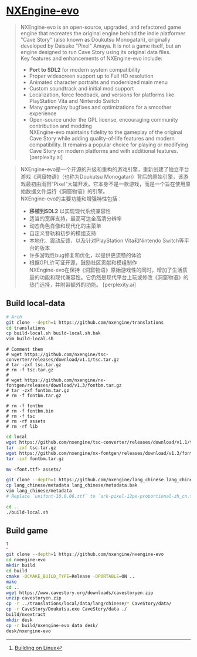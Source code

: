 # [NXEngine-evo](https://github.com/nxengine/nxengine-evo)

> NXEngine-evo is an open-source, upgraded, and refactored game engine that recreates the original engine behind the indie platformer "Cave Story" (also known as Doukutsu Monogatari), originally developed by Daisuke "Pixel" Amaya. It is not a game itself, but an engine designed to run Cave Story using its original data files.  
> Key features and enhancements of NXEngine-evo include:  
> - **Port to SDL2** for modern system compatibility  
> - Proper widescreen support up to Full HD resolution  
> - Animated character portraits and modernized main menu  
> - Custom soundtrack and initial mod support  
> - Localization, force feedback, and versions for platforms like PlayStation Vita and Nintendo Switch  
> - Many gameplay bugfixes and optimizations for a smoother experience  
> - Open-source under the GPL license, encouraging community contribution and modding  
> NXEngine-evo maintains fidelity to the gameplay of the original Cave Story while adding quality-of-life features and modern compatibility. It remains a popular choice for playing or modifying Cave Story on modern platforms and with additional features.  [perplexity.ai]

> NXEngine-evo是一个开源的升级和重构的游戏引擎，重新创建了独立平台游戏《洞窟物语》（也称为Doukutsu Monogatari）背后的原始引擎，该游戏最初由雨田“Pixel”大辅开发。它本身不是一款游戏，而是一个旨在使用原始数据文件运行《洞窟物语》的引擎。  
> NXEngine-evo的主要功能和增强特性包括：  
> - **移植到SDL2** 以实现现代系统兼容性  
> - 适当的宽屏支持，最高可达全高清分辨率  
> - 动态角色肖像和现代化的主菜单  
> - 自定义音轨和初步的模组支持  
> - 本地化、震动反馈，以及针对PlayStation Vita和Nintendo Switch等平台的版本  
> - 许多游戏性bug修复和优化，以提供更流畅的体验  
> - 根据GPL许可证开源，鼓励社区贡献和模组制作  
> NXEngine-evo在保持《洞窟物语》原始游戏性的同时，增加了生活质量的功能和现代兼容性。它仍然是现代平台上玩或修改《洞窟物语》的热门选择，并附带额外的功能。 [perplexity.ai]

## Build local-data

```sh
# Arch
git clone --depth=1 https://github.com/nxengine/translations
cd translations
cp build-local.sh build-local.sh.bak
vim build-local.sh
```

```
# Comment them
# wget https://github.com/nxengine/tsc-converter/releases/download/v1.1/tsc.tar.gz
# tar -zxf tsc.tar.gz
# rm -f tsc.tar.gz
# 
# wget https://github.com/nxengine/nx-fontgen/releases/download/v1.3/fontbm.tar.gz
# tar -zxf fontbm.tar.gz
# rm -f fontbm.tar.gz

# rm -f fontbm
# rm -f fontbm.bin
# rm -f tsc
# rm -rf assets
# rm -rf lib
```

```sh
cd local
wget https://github.com/nxengine/tsc-converter/releases/download/v1.1/tsc.tar.gz
tar -zxf tsc.tar.gz
wget https://github.com/nxengine/nx-fontgen/releases/download/v1.3/fontbm.tar.gz
tar -zxf fontbm.tar.gz
```

```sh
mv <font.ttf> assets/
```

```sh
git clone --depth=1 https://github.com/nxengine/lang_chinese lang_chinese
cp lang_chinese/metadata lang_chinese/metadata.bak
vim lang_chinese/metadata
# Replace `unifont-10.0.06.ttf` to `ark-pixel-12px-proportional-zh_cn.ttf`
```

```sh
cd ..
./build-local.sh
```

## Build game

[^1]

```sh
git clone --depth=1 https://github.com/nxengine/nxengine-evo
cd nxengine-evo
mkdir build
cd build
cmake -DCMAKE_BUILD_TYPE=Release -DPORTABLE=ON ..
make
cd ..
wget https://www.cavestory.org/downloads/cavestoryen.zip
unzip cavestoryen.zip
cp -r ../translations/local/data/lang/chinese/* CaveStory/data/
cp -r CaveStory/Doukutsu.exe CaveStory/data ./
build/nxextract
mkdir desk
cp -r build/nxengine-evo data desk/
desk/nxengine-evo
```

[^1]: [Building on Linux](https://github.com/nxengine/nxengine-evo/wiki/Building-on-Linux)
